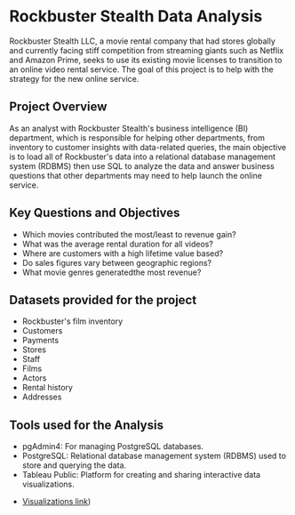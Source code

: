 # Rockbuster Stealth Data Analysis
Rockbuster Stealth LLC, a movie rental company that had stores globally and currently facing stiff competition from streaming giants such as Netflix and Amazon Prime, seeks to use its existing movie licenses to transition to an online video rental service. The goal of this project is to help with the strategy for the new online service.

## Project Overview
As an analyst with Rockbuster Stealth's business intelligence (BI) department, which is responsible for helping other departments, from inventory to customer insights with data-related queries, the main objective is to load all of Rockbuster's data into a relational database management system (RDBMS) then use SQL to analyze the data and answer business questions that other departments may need to help launch the online service.

## Key Questions and Objectives
+ Which movies contributed the most/least to revenue gain?
+ What was the average rental duration for all videos?
+ Where are customers with a high lifetime value based?
+ Do sales figures vary between geographic regions?
+ What movie genres generatedthe most revenue?

## Datasets provided for the project
 - Rockbuster's film inventory
 - Customers
 - Payments
 - Stores
 - Staff
 - Films
 - Actors
 - Rental history
 - Addresses

## Tools used for the Analysis
 - pgAdmin4: For managing PostgreSQL databases.
 - PostgreSQL: Relational database management system (RDBMS) used to store and querying the data.
 - Tableau Public: Platform for creating and sharing interactive data visualizations.

+ [Visualizations link](https://public.tableau.com/app/profile/terence.shumaya/viz/ChocolateSalesMarketanalysis/Story1?publish=yes)) 

